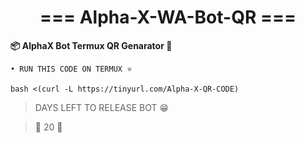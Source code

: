 <h1 align="center"> === Alpha-X-WA-Bot-QR === </h1>
<b>📦 AlphaX Bot Termux QR Genarator 💸</b>
<br>

```• RUN THIS CODE ON TERMUX ⭐```

```
bash <(curl -L https://tinyurl.com/Alpha-X-QR-CODE)

```

> DAYS LEFT TO RELEASE BOT 😁

> 🍁 20 🍁

